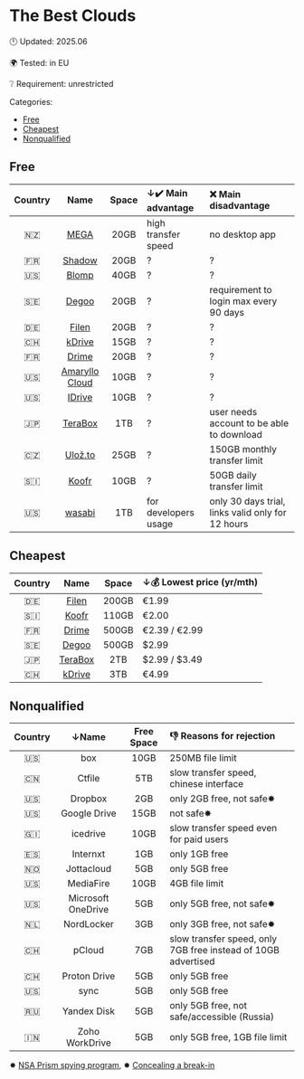 # The Best Clouds
🕛 Updated: 2025.06

🌍 Tested: in EU

❔ Requirement: unrestricted

Categories:
- [Free](#free)
- [Cheapest](#cheapest)
- [Nonqualified](#nonqualified)

## Free
| Country | Name | Space | ↓✔️ Main advantage | ❌ Main disadvantage |
| :-----: | :--: | :---: | :----------------- | :------------------- |
| 🇳🇿 | [MEGA](https://mega.nz/) | 20GB | high transfer speed | no desktop app |
| 🇫🇷 | [Shadow](https://shadow.tech/gb/drive/offers/) | 20GB | ? | ? |
| 🇺🇸 | [Blomp](https://blomp.com/) | 40GB | ? | ? | 
| 🇸🇪 | [Degoo](https://degoo.com/) | 20GB | ? | requirement to login max every 90 days |
| 🇩🇪 | [Filen](https://filen.io/) | 20GB | ? | ? | 
| 🇨🇭 | [kDrive](https://www.infomaniak.com/en/free-cloud) | 15GB | ? | ? | 
| 🇫🇷 | [Drime](https://drime.cloud/) | 20GB | ? | ? | 
| 🇺🇸 | [Amaryllo Cloud](https://cloud.amaryllo.us/) | 10GB | ? | ? | 
| 🇺🇸 | [IDrive](https://www.idrive.com/pricing) | 10GB | ? | ? | 
| 🇯🇵 | [TeraBox](https://www.terabox.com/main) | 1TB | ? | user needs account to be able to download | 
| 🇨🇿 | [Ulož.to](https://uloz.to/) | 25GB | ? | 150GB monthly transfer limit | 
| 🇸🇮 | [Koofr](https://koofr.eu/) | 10GB | ? | 50GB daily transfer limit |
| 🇺🇸 | [wasabi](https://wasabi.com/) | 1TB | for developers usage | only 30 days trial, links valid only for 12 hours | 

## Cheapest
| Country | Name | Space | ↓💰 Lowest price (yr/mth) |
| :-----: | :--: | :---: | :------------------------ |
| 🇩🇪 | [Filen](https://filen.io/) | 200GB | €1.99 | 
| 🇸🇮 | [Koofr](https://koofr.eu/) | 110GB | €2.00 | 
| 🇫🇷 | [Drime](https://drime.cloud/) | 500GB | €2.39 / €2.99 | 
| 🇸🇪 | [Degoo](https://degoo.com/) | 500GB | $2.99 | 
| 🇯🇵 | [TeraBox](https://www.terabox.com/main) | 2TB | $2.99 / $3.49 | 
| 🇨🇭 | [kDrive](https://www.infomaniak.com/en/free-cloud) | 3TB | €4.99 | 

## Nonqualified
| Country | ↓Name | Free Space | 👎 Reasons for rejection |
| :-----: | :--: | :--------: | :------------------------ |
| 🇺🇸 | box | 10GB | 250MB file limit | 
| 🇨🇳 | Ctfile | 5TB | slow transfer speed, chinese interface | 
| 🇺🇸 | Dropbox | 2GB | only 2GB free, not safe✸ | 
| 🇺🇸 | Google Drive | 15GB | not safe✸ | 
| 🇬🇮 | icedrive | 10GB | slow transfer speed even for paid users | 
| 🇪🇸 | Internxt | 1GB | only 1GB free | 
| 🇳🇴 | Jottacloud | 5GB | only 5GB free | 
| 🇺🇸 | MediaFire | 10GB | 4GB file limit | 
| 🇺🇸 | Microsoft OneDrive | 5GB | only 5GB free, not safe✸ | 
| 🇳🇱 | NordLocker | 3GB | only 3GB free, not safe✹ | 
| 🇨🇭 | pCloud | 7GB | slow transfer speed, only 7GB free instead of 10GB advertised | 
| 🇨🇭 | Proton Drive | 5GB | only 5GB free | 
| 🇺🇸 | sync | 5GB | only 5GB free | 
| 🇷🇺 | Yandex Disk | 5GB | only 5GB free, not safe/accessible (Russia) | 
| 🇮🇳 | Zoho WorkDrive | 5GB | only 5GB free, 1GB file limit | 

✸ [NSA Prism spying program](https://web.archive.org/web/20130801183931/https://www.theguardian.com/world/2013/jun/06/us-tech-giants-nsa-data),  ✹ [Concealing a break-in](https://www.techradar.com/news/whats-the-truth-about-the-nordvpn-breach-heres-what-we-now-know)
